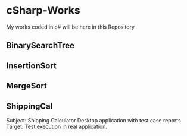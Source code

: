 # cSharp-Works
My works coded in c# will be here in this Repository

## BinarySearchTree
## InsertionSort
## MergeSort
## ShippingCal
Subject: Shipping Calculator Desktop application with test case reports
Target: Test execution in real application.
